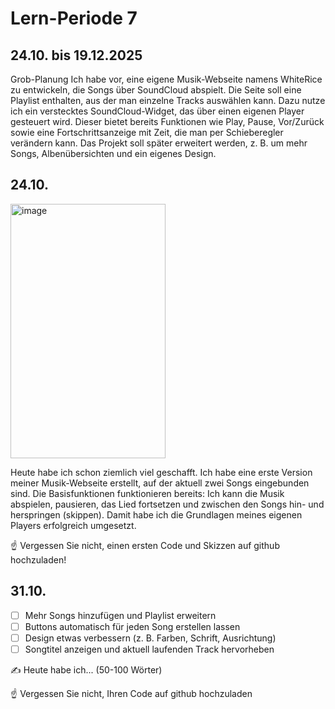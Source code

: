 # Lern-Periode 7
## 24.10. bis 19.12.2025

Grob-Planung
Ich habe vor, eine eigene Musik-Webseite namens WhiteRice zu entwickeln, die Songs über SoundCloud abspielt. Die Seite soll eine Playlist enthalten, aus der man einzelne Tracks auswählen kann. Dazu nutze ich ein verstecktes SoundCloud-Widget, das über einen eigenen Player gesteuert wird. Dieser bietet bereits Funktionen wie Play, Pause, Vor/Zurück sowie eine Fortschrittsanzeige mit Zeit, die man per Schieberegler verändern kann. Das Projekt soll später erweitert werden, z. B. um mehr Songs, Albenübersichten und ein eigenes Design.

## 24.10.

<img width="248" height="407" alt="image" src="https://github.com/user-attachments/assets/bf56181f-68d6-4a1f-acc1-bdaf82544f96" />

Heute habe ich schon ziemlich viel geschafft. Ich habe eine erste Version meiner Musik-Webseite erstellt, auf der aktuell zwei Songs eingebunden sind. Die Basisfunktionen funktionieren bereits: Ich kann die Musik abspielen, pausieren, das Lied fortsetzen und zwischen den Songs hin- und herspringen (skippen). Damit habe ich die Grundlagen meines eigenen Players erfolgreich umgesetzt.

☝️ Vergessen Sie nicht, einen ersten Code und Skizzen auf github hochzuladen!

## 31.10.


- [ ] Mehr Songs hinzufügen und Playlist erweitern
- [ ] Buttons automatisch für jeden Song erstellen lassen
- [ ] Design etwas verbessern (z. B. Farben, Schrift, Ausrichtung)
- [ ] Songtitel anzeigen und aktuell laufenden Track hervorheben

✍️ Heute habe ich... (50-100 Wörter)

☝️ Vergessen Sie nicht, Ihren Code auf github hochzuladen
